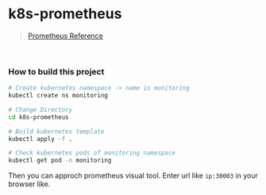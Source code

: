 # k8s-prometheus

> [Prometheus Reference](https://prometheus.io/docs/prometheus/latest/getting_started/)

\
[]()
### How to build this project
```bash
# Create kubernetes namespace -> name is monitoring
kubectl create ns monitoring

# Change Directory
cd k8s-prometheus

# Build kubernetes template
kubectl apply -f .

# Check kubernetes pods of monitoring namespace
kubectl get pod -n monitoring
```

Then you can approch prometheus visual tool.
Enter url like `ip:30003` in your browser like.